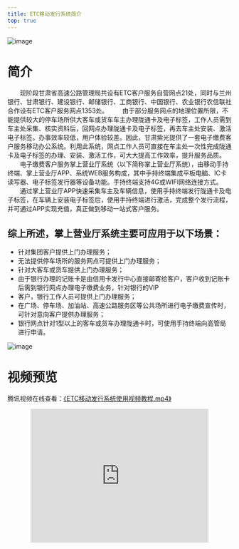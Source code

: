 ```yaml
---
title: ETC移动发行系统简介
top: true
---
```


![image](https://epaypad.github.io/pub-images/banner1.jpg)

# 简介
&emsp;&emsp;现阶段甘肃省高速公路管理局共设有ETC客户服务自营网点21处，同时与兰州银行、甘肃银行、建设银行、邮储银行、工商银行、中国银行、农业银行农信联社合作设有ETC客户服务网点1353处。
&emsp;&emsp;由于部分服务网点的地理位置所限，不能提供较大的停车场所供大客车或货车车主办理陇通卡及电子标签，工作人员需到车主处采集、核实资料后，回网点办理陇通卡及电子标签，再去车主处安装、激活电子标签。办事效率较低，用户体验较差。因此，甘肃紫光提供了一套电子缴费客户服务移动办公系统。利用此系统，网点工作人员可直接在车主处一次性完成陇通卡及电子标签的办理、安装、激活工作，可大大提高工作效率，提升服务品质。
&emsp;&emsp;电子缴费客户服务掌上营业厅系统（以下简称掌上营业厅系统），由移动手持终端、掌上营业厅APP、系统WEB服务构成，其中手持终端集成平板电脑、IC卡读写器、电子标签发行器等设备功能。手持终端支持4G或WIFI网络连接方式。
&emsp;&emsp;通过掌上营业厅APP快速采集车主及车辆信息，使用手持终端发行陇通卡及电子标签，在车辆上安装电子标签后，使用手持终端进行激活，完成整个发行流程，并可通过APP实现充值，真正做到移动一站式客户服务。

## 综上所述，掌上营业厅系统主要可应用于以下场景：
* 针对集团客户提供上门办理服务；
* 无法提供停车场所的服务网点可提供上门办理服务；
* 针对大客车或货车提供上门办理服务；
* 由于银行办理的记账卡是由信用卡发行中心直接邮寄给客户，客户收到记账卡后需到银行网点办理电子缴费业务，针对银行的VIP
* 客户，银行工作人员可提供上门办理服务；
* 在广场、停车场、加油站、高速公路服务区等公共场所进行电子缴费宣传时，可针对意向客户提供办理服务；
* 银行网点针对1型以上的客车或货车办理陇通卡时，可使用手持终端向高管局进行申请。

![image](https://epaypad.github.io/pub-images/banner3.jpg)

# 视频预览
腾讯视频在线查看：<a href="https://v.qq.com/x/page/v0747nb2da6.html" target="_blank">《ETC移动发行系统使用视频教程.mp4》</a>
<div style="text-align: center;"><iframe align="center" src="https://v.qq.com/txp/iframe/player.html?vid=v0747nb2da6" frameborder="0" width="400" height="300" allowfullscreen="true"></iframe></div>